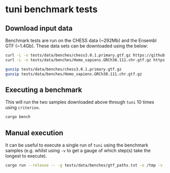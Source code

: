 # tuni benchmark tests

## Download input data

Benchmark tests are run on the CHESS data (~292Mb) and the Ensembl GTF (~1.4Gb). These data sets can be downloaded using the below:

```bash
curl -L -o tests/data/benches/chess3.0.1.primary.gtf.gz https://github.com/chess-genome/chess/releases/download/v.3.0.1/chess3.0.1.primary.gtf.gz
curl -L -o tests/data/benches/Homo_sapiens.GRCh38.111.chr.gtf.gz https://ftp.ensembl.org/pub/release-112/gtf/homo_sapiens/Homo_sapiens.GRCh38.111.chr.gtf.gz

gunzip tests/data/benches/chess3.0.1.primary.gtf.gz
gunzip tests/data/benches/Homo_sapiens.GRCh38.111.chr.gtf.gz
```

## Executing a benchmark

This will run the two samples downloaded above through `tuni` 10 times using `criterion`.

```bash
cargo bench
```

## Manual execution

It can be useful to execute a single run of `tuni` using the benchmark samples (e.g. whilst using `-v` to get a gauge of which step(s) take the longest to execute).

```bash
cargo run --release -- -g tests/data/benches/gtf_paths.txt -o /tmp -v
```
